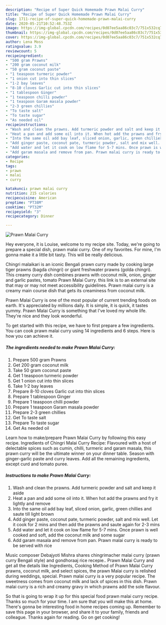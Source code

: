 ```yaml
---
description: "Recipe of Super Quick Homemade Prawn Malai Curry"
title: "Recipe of Super Quick Homemade Prawn Malai Curry"
slug: 1711-recipe-of-super-quick-homemade-prawn-malai-curry
date: 2020-05-21T10:52:48.753Z
image: https://img-global.cpcdn.com/recipes/0d07ee5aa86c03c7/751x532cq70/prawn-malai-curry-recipe-main-photo.jpg
thumbnail: https://img-global.cpcdn.com/recipes/0d07ee5aa86c03c7/751x532cq70/prawn-malai-curry-recipe-main-photo.jpg
cover: https://img-global.cpcdn.com/recipes/0d07ee5aa86c03c7/751x532cq70/prawn-malai-curry-recipe-main-photo.jpg
author: Lena Moss
ratingvalue: 3.9
reviewcount: 5
recipeingredient:
- "500 gram Prawns"
- "200 gram coconut milk"
- "50 gram coconut paste"
- "1 teaspoon turmeric powder"
- "1 onion cut into thin slices"
- "1-2 bay leaves"
- "8-10 cloves Garlic cut into thin slices"
- "1 tablespoon Ginger"
- "1 teaspoon chilli powder"
- "1 teaspoon Garam masala powder"
- "2-3 green chillies"
- "To taste salt"
- "To taste sugar"
- "As needed oil"
recipeinstructions:
- "Wash and clean the prawns. Add turmeric powder and salt and keep it aside"
- "Heat a pan and add some oil into it. When hot add the prawns and fry it lightly and remove"
- "Into the same oil add bay leaf, sliced onion, garlic, green chillies and saute till light brown"
- "Add ginger paste, coconut pate, turmeric powder, salt and mix well. Let it cook for 2 mins and then add the prawns and saute again for 2-3 mins"
- "Add water and let it cook on low flame for 5-7 mins. Once prawn is well cooked and soft, add the coconut milk and some sugar"
- "Add garam masala and remove from pan. Prawn malai curry is ready to be served with rice"
categories:
- Recipe
tags:
- prawn
- malai
- curry

katakunci: prawn malai curry 
nutrition: 215 calories
recipecuisine: American
preptime: "PT38M"
cooktime: "PT32M"
recipeyield: "3"
recipecategory: Dinner

---
```



![Prawn Malai Curry](https://img-global.cpcdn.com/recipes/0d07ee5aa86c03c7/751x532cq70/prawn-malai-curry-recipe-main-photo.jpg)

Hey everyone, it is Louise, welcome to my recipe site. Today, we're going to prepare a special dish, prawn malai curry. One of my favorites. For mine, I'm gonna make it a little bit tasty. This will be really delicious.

Chingri malaikari is an iconic Bengali prawn curry made by cooking large tiger prawns (bagda chingri) or giant freshwater prawns (golda chingri). This creamy curry dish combines prawns with coconut milk, onion, ginger and garlic pastes, tomato Prawn Malai Curry. this link is to an external site that may or may not meet accessibility guidelines. Prawn malai curry is a creamy main course dish that gets its creaminess from coconut milk.

Prawn Malai Curry is one of the most popular of current trending foods on earth. It's appreciated by millions daily. It is simple, it is quick, it tastes yummy. Prawn Malai Curry is something that I've loved my whole life. They're nice and they look wonderful.


To get started with this recipe, we have to first prepare a few ingredients. You can cook prawn malai curry using 14 ingredients and 6 steps. Here is how you can achieve it.

<!--inarticleads1-->

##### The ingredients needed to make Prawn Malai Curry:

1. Prepare 500 gram Prawns
1. Get 200 gram coconut milk
1. Take 50 gram coconut paste
1. Get 1 teaspoon turmeric powder
1. Get 1 onion cut into thin slices
1. Take 1-2 bay leaves
1. Prepare 8-10 cloves Garlic cut into thin slices
1. Prepare 1 tablespoon Ginger
1. Prepare 1 teaspoon chilli powder
1. Prepare 1 teaspoon Garam masala powder
1. Prepare 2-3 green chillies
1. Get To taste salt
1. Prepare To taste sugar
1. Get As needed oil


Learn how to make/prepare Prawn Malai Curry by following this easy recipe. Ingredients of Chingri Malai Curry Recipe: Flavoured with a host of delectable spices such as cumin, chilli, turmeric and garam masala, this prawn curry will be the ultimate winner on your dinner table. Season with ginger-garlic paste and curry leaves. Add all the remaining ingredients, except curd and tomato puree. 

<!--inarticleads2-->

##### Instructions to make Prawn Malai Curry:

1. Wash and clean the prawns. Add turmeric powder and salt and keep it aside
1. Heat a pan and add some oil into it. When hot add the prawns and fry it lightly and remove
1. Into the same oil add bay leaf, sliced onion, garlic, green chillies and saute till light brown
1. Add ginger paste, coconut pate, turmeric powder, salt and mix well. Let it cook for 2 mins and then add the prawns and saute again for 2-3 mins
1. Add water and let it cook on low flame for 5-7 mins. Once prawn is well cooked and soft, add the coconut milk and some sugar
1. Add garam masala and remove from pan. Prawn malai curry is ready to be served with rice


Music composer Debajyoti Mishra shares chingrimacher malai curry (prawn curry Bengali style) and gondhoraaj rice recepie.. Prawn Malai Curry and get all the details like Ingredients, Cooking Method of Prawn Malai Curry prawns, coconut milk, and select spices, the prawn Malai curry is relished during weddings, special. Prawn malai curry is a very popular recipe. The sweetness comes from coconut milk and lack of spices in this dish. Prawn malai curry is a rich and creamy gravy in which prawns add the sole flavour. 

So that is going to wrap it up for this special food prawn malai curry recipe. Thanks so much for your time. I am sure that you will make this at home. There's gonna be interesting food in home recipes coming up. Remember to save this page in your browser, and share it to your family, friends and colleague. Thanks again for reading. Go on get cooking!
